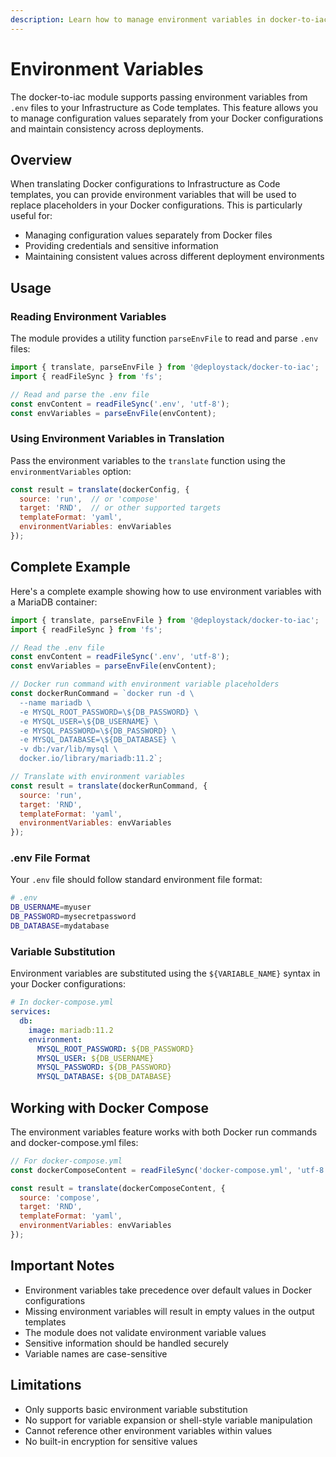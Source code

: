 ```yaml
---
description: Learn how to manage environment variables in docker-to-iac. Pass configuration values from .env files to your Infrastructure as Code templates and keep your sensitive data secure.
---
```


# Environment Variables

The docker-to-iac module supports passing environment variables from `.env` files to your Infrastructure as Code templates. This feature allows you to manage configuration values separately from your Docker configurations and maintain consistency across deployments.

## Overview

When translating Docker configurations to Infrastructure as Code templates, you can provide environment variables that will be used to replace placeholders in your Docker configurations. This is particularly useful for:

- Managing configuration values separately from Docker files
- Providing credentials and sensitive information
- Maintaining consistent values across different deployment environments

## Usage

### Reading Environment Variables

The module provides a utility function `parseEnvFile` to read and parse `.env` files:

```javascript
import { translate, parseEnvFile } from '@deploystack/docker-to-iac';
import { readFileSync } from 'fs';

// Read and parse the .env file
const envContent = readFileSync('.env', 'utf-8');
const envVariables = parseEnvFile(envContent);
```

### Using Environment Variables in Translation

Pass the environment variables to the `translate` function using the `environmentVariables` option:

```javascript
const result = translate(dockerConfig, {
  source: 'run',  // or 'compose'
  target: 'RND',  // or other supported targets
  templateFormat: 'yaml',
  environmentVariables: envVariables
});
```

## Complete Example

Here's a complete example showing how to use environment variables with a MariaDB container:

```javascript
import { translate, parseEnvFile } from '@deploystack/docker-to-iac';
import { readFileSync } from 'fs';

// Read the .env file
const envContent = readFileSync('.env', 'utf-8');
const envVariables = parseEnvFile(envContent);

// Docker run command with environment variable placeholders
const dockerRunCommand = `docker run -d \
  --name mariadb \
  -e MYSQL_ROOT_PASSWORD=\${DB_PASSWORD} \
  -e MYSQL_USER=\${DB_USERNAME} \
  -e MYSQL_PASSWORD=\${DB_PASSWORD} \
  -e MYSQL_DATABASE=\${DB_DATABASE} \
  -v db:/var/lib/mysql \
  docker.io/library/mariadb:11.2`;

// Translate with environment variables
const result = translate(dockerRunCommand, {
  source: 'run',
  target: 'RND',
  templateFormat: 'yaml',
  environmentVariables: envVariables
});
```

### .env File Format

Your `.env` file should follow standard environment file format:

```bash
# .env
DB_USERNAME=myuser
DB_PASSWORD=mysecretpassword
DB_DATABASE=mydatabase
```

### Variable Substitution

Environment variables are substituted using the `${VARIABLE_NAME}` syntax in your Docker configurations:

```yaml
# In docker-compose.yml
services:
  db:
    image: mariadb:11.2
    environment:
      MYSQL_ROOT_PASSWORD: ${DB_PASSWORD}
      MYSQL_USER: ${DB_USERNAME}
      MYSQL_PASSWORD: ${DB_PASSWORD}
      MYSQL_DATABASE: ${DB_DATABASE}
```

## Working with Docker Compose

The environment variables feature works with both Docker run commands and docker-compose.yml files:

```javascript
// For docker-compose.yml
const dockerComposeContent = readFileSync('docker-compose.yml', 'utf-8');

const result = translate(dockerComposeContent, {
  source: 'compose',
  target: 'RND',
  templateFormat: 'yaml',
  environmentVariables: envVariables
});
```

## Important Notes

- Environment variables take precedence over default values in Docker configurations
- Missing environment variables will result in empty values in the output templates
- The module does not validate environment variable values
- Sensitive information should be handled securely
- Variable names are case-sensitive

## Limitations

- Only supports basic environment variable substitution
- No support for variable expansion or shell-style variable manipulation
- Cannot reference other environment variables within values
- No built-in encryption for sensitive values
